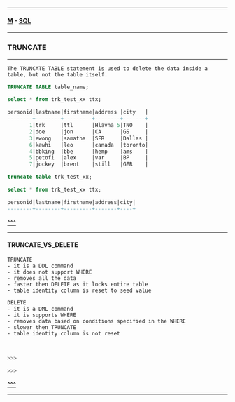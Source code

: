 
---

#### [M](https://github.com/ttltrk/TTT/blob/master/menu.md) - [SQL](https://github.com/ttltrk/TTT/blob/master/SQL/SQL.md)

---

### TRUNCATE

---

```
The TRUNCATE TABLE statement is used to delete the data inside a table, but not the table itself.
```

```sql
TRUNCATE TABLE table_name;
```

```sql
select * from trk_test_xx ttx;

personid|lastname|firstname|address |city   |
--------+--------+---------+--------+-------+
       1|trk     |ttl      |Hlavna 5|TNO    |
       2|doe     |jon      |CA      |GS     |
       3|ewong   |samatha  |SFR     |Dallas |
       6|kawhi   |leo      |canada  |toronto|
       4|bbking  |bbe      |hemp    |ams    |
       5|petofi  |alex     |var     |BP     |
       7|jockey  |brent    |still   |GER    |

truncate table trk_test_xx;

select * from trk_test_xx ttx;

personid|lastname|firstname|address|city|
--------+--------+---------+-------+----+
```

[^^^](#TRUNCATE)

---

#### TRUNCATE_VS_DELETE

```
TRUNCATE
- it is a DDL command
- it does not support WHERE
- removes all the data
- faster then DELETE as it locks entire table
- table identity column is reset to seed value

DELETE
- it is a DML command
- it is supports WHERE
- removes data based on conditions specified in the WHERE
- slower then TRUNCATE
- table identity column is not reset
```

```sql


>>>

>>>
```


[^^^](#TRUNCATE)

---

